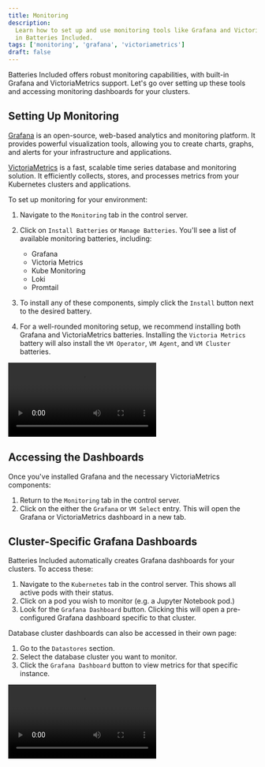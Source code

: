 ```yaml
---
title: Monitoring
description:
  Learn how to set up and use monitoring tools like Grafana and VictoriaMetrics
  in Batteries Included.
tags: ['monitoring', 'grafana', 'victoriametrics']
draft: false
---
```


Batteries Included offers robust monitoring capabilities, with built-in Grafana
and VictoriaMetrics support. Let's go over setting up these tools and accessing
monitoring dashboards for your clusters.

## Setting Up Monitoring

[Grafana](https://grafana.com/docs/grafana/latest/introduction/) is an
open-source, web-based analytics and monitoring platform. It provides powerful
visualization tools, allowing you to create charts, graphs, and alerts for your
infrastructure and applications.

[VictoriaMetrics](https://docs.victoriametrics.com/) is a fast, scalable time
series database and monitoring solution. It efficiently collects, stores, and
processes metrics from your Kubernetes clusters and applications.

To set up monitoring for your environment:

1. Navigate to the `Monitoring` tab in the control server.
2. Click on `Install Batteries` or `Manage Batteries`. You'll see a list of
   available monitoring batteries, including:

   - Grafana
   - Victoria Metrics
   - Kube Monitoring
   - Loki
   - Promtail

3. To install any of these components, simply click the `Install` button next to
   the desired battery.
4. For a well-rounded monitoring setup, we recommend installing both Grafana and
   VictoriaMetrics batteries. Installing the `Victoria Metrics` battery will
   also install the `VM Operator`, `VM Agent`, and `VM Cluster` batteries.

<video src="/videos/monitoring/installing-monitoring.webm" controls></video>

## Accessing the Dashboards

Once you've installed Grafana and the necessary VictoriaMetrics components:

1. Return to the `Monitoring` tab in the control server.
2. Click on the either the `Grafana` or `VM Select` entry. This will open the
   Grafana or VictoriaMetrics dashboard in a new tab.

## Cluster-Specific Grafana Dashboards

Batteries Included automatically creates Grafana dashboards for your clusters.
To access these:

1. Navigate to the `Kubernetes` tab in the control server. This shows all active
   pods with their status.
2. Click on a pod you wish to monitor (e.g. a Jupyter Notebook pod.)
3. Look for the `Grafana Dashboard` button. Clicking this will open a
   pre-configured Grafana dashboard specific to that cluster.

Database cluster dashboards can also be accessed in their own page:

1. Go to the `Datastores` section.
2. Select the database cluster you want to monitor.
3. Click the `Grafana Dashboard` button to view metrics for that specific
   instance.

<video src="/videos/monitoring/database-grafana.webm" controls></video>
